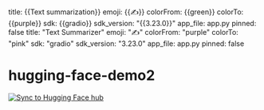 title: {{Text summarization}}
emoji: {{✍️}}
colorFrom: {{green}}
colorTo: {{purple}}
sdk: {{gradio}}
sdk_version: "{{3.23.0}}"
app_file: app.py
pinned: false
title: "Text Summarizer"
emoji: "✍️"
colorFrom: "purple"
colorTo: "pink"
sdk: "gradio"
sdk_version: "3.23.0"
app_file: app.py
pinned: false
# hugging-face-demo2
[![Sync to Hugging Face hub](https://github.com/MinahilSiddiqui/hugging-face-demo2/actions/workflows/main.yml/badge.svg)](https://github.com/MinahilSiddiqui/hugging-face-demo2/actions/workflows/main.yml)
